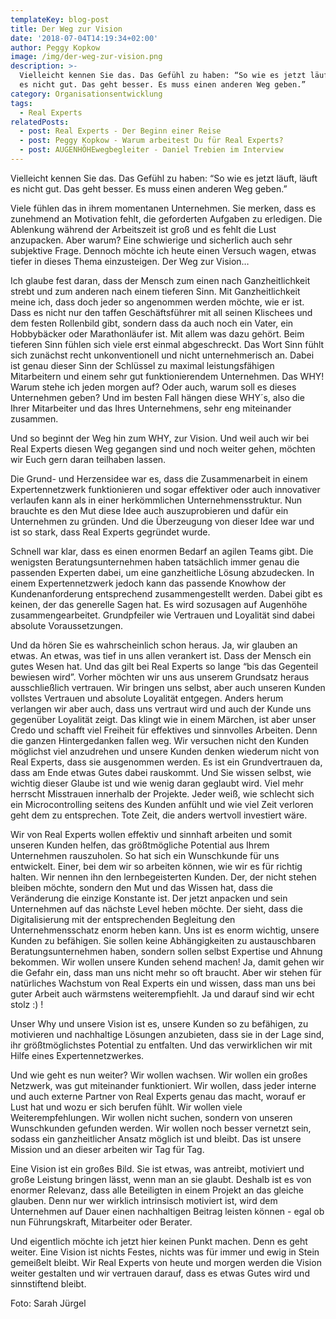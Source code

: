 ```yaml
---
templateKey: blog-post
title: Der Weg zur Vision
date: '2018-07-04T14:19:34+02:00'
author: Peggy Kopkow
image: /img/der-weg-zur-vision.png
description: >-
  Vielleicht kennen Sie das. Das Gefühl zu haben: “So wie es jetzt läuft, läuft
  es nicht gut. Das geht besser. Es muss einen anderen Weg geben.”
category: Organisationsentwicklung
tags:
  - Real Experts
relatedPosts:
  - post: Real Experts - Der Beginn einer Reise
  - post: Peggy Kopkow - Warum arbeitest Du für Real Experts?
  - post: AUGENHÖHEwegbegleiter - Daniel Trebien im Interview
---
```

Vielleicht kennen Sie das. Das Gefühl zu haben: “So wie es jetzt läuft, läuft es nicht gut. Das geht besser. Es muss einen anderen Weg geben.”

Viele fühlen das in ihrem momentanen Unternehmen. Sie merken, dass es zunehmend an Motivation fehlt, die geforderten Aufgaben zu erledigen. Die Ablenkung während der Arbeitszeit ist groß und es fehlt die Lust anzupacken. Aber warum? Eine schwierige und sicherlich auch sehr subjektive Frage. Dennoch möchte ich heute einen Versuch wagen, etwas tiefer in dieses Thema einzusteigen. Der Weg zur Vision…

Ich glaube fest daran, dass der Mensch zum einen nach Ganzheitlichkeit strebt und zum anderen nach einem tieferen Sinn. Mit Ganzheitlichkeit meine ich, dass doch jeder so angenommen werden möchte, wie er ist. Dass es nicht nur den taffen Geschäftsführer mit all seinen Klischees und dem festen Rollenbild gibt, sondern dass da auch noch ein Vater, ein Hobbybäcker oder Marathonläufer ist. Mit allem was dazu gehört. Beim tieferen Sinn fühlen sich viele erst einmal abgeschreckt. Das Wort Sinn fühlt sich zunächst recht unkonventionell und nicht unternehmerisch an. Dabei ist genau dieser Sinn der Schlüssel zu maximal leistungsfähigen Mitarbeitern und einem sehr gut funktionierendem Unternehmen. Das WHY! Warum stehe ich jeden morgen auf? Oder auch, warum soll es dieses Unternehmen geben? Und im besten Fall hängen diese WHY´s, also die Ihrer Mitarbeiter und das Ihres Unternehmens, sehr eng miteinander zusammen. 

Und so beginnt der Weg hin zum WHY, zur Vision. Und weil auch wir bei Real Experts diesen Weg gegangen sind und noch weiter gehen, möchten wir Euch gern daran teilhaben lassen.

Die Grund- und Herzensidee war es, dass die Zusammenarbeit in einem Expertennetzwerk funktionieren und sogar effektiver oder auch innovativer verlaufen kann als in einer herkömmlichen Unternehmensstruktur. Nun brauchte es den Mut diese Idee auch auszuprobieren und dafür ein Unternehmen zu gründen. Und die Überzeugung von dieser Idee war und ist so stark, dass Real Experts gegründet wurde. 

Schnell war klar, dass es einen enormen Bedarf an agilen Teams gibt. Die wenigsten Beratungsunternehmen haben tatsächlich immer genau die passenden Experten dabei, um eine ganzheitliche Lösung abzudecken. In einem Expertennetzwerk jedoch kann das passende Knowhow der Kundenanforderung entsprechend zusammengestellt werden. Dabei gibt es keinen, der das generelle Sagen hat. Es wird sozusagen auf Augenhöhe zusammengearbeitet. Grundpfeiler wie Vertrauen und Loyalität sind dabei absolute Voraussetzungen. 

Und da hören Sie es wahrscheinlich schon heraus. Ja, wir glauben an etwas. An etwas, was tief in uns allen verankert ist. Dass der Mensch ein gutes Wesen hat. Und das gilt bei Real Experts so lange “bis das Gegenteil bewiesen wird”. Vorher möchten wir uns aus unserem Grundsatz heraus ausschließlich vertrauen. Wir bringen uns selbst, aber auch unseren Kunden vollstes Vertrauen und absolute Loyalität entgegen. Anders herum verlangen wir aber auch, dass uns vertraut wird und auch der Kunde uns gegenüber Loyalität zeigt. Das klingt wie in einem Märchen, ist aber unser Credo und schafft viel Freiheit für effektives und sinnvolles Arbeiten. Denn die ganzen Hintergedanken fallen weg. Wir versuchen nicht den Kunden möglichst viel anzudrehen und unsere Kunden denken wiederum nicht von Real Experts, dass sie ausgenommen werden. Es ist ein Grundvertrauen da, dass am Ende etwas Gutes dabei rauskommt. Und Sie wissen selbst, wie wichtig dieser Glaube ist und wie wenig daran geglaubt wird. Viel mehr herrscht Misstrauen innerhalb der Projekte. Jeder weiß, wie schlecht sich ein Microcontrolling seitens des Kunden anfühlt und wie viel Zeit verloren geht dem zu entsprechen. Tote Zeit, die anders wertvoll investiert wäre.

Wir von Real Experts wollen effektiv und sinnhaft arbeiten und somit unseren Kunden helfen, das größtmögliche Potential aus Ihrem Unternehmen rauszuholen. So hat sich ein Wunschkunde für uns entwickelt. Einer, bei dem wir so arbeiten können, wie wir es für richtig halten. Wir nennen ihn den lernbegeisterten Kunden. Der, der nicht stehen bleiben möchte, sondern den Mut und das Wissen hat, dass die Veränderung die einzige Konstante ist. Der jetzt anpacken und sein Unternehmen auf das nächste Level heben möchte. Der sieht, dass die Digitalisierung mit der entsprechenden Begleitung den Unternehmensschatz enorm heben kann. Uns ist es enorm wichtig, unsere Kunden zu befähigen. Sie sollen keine Abhängigkeiten zu austauschbaren Beratungsunternehmen haben, sondern sollen selbst Expertise und Ahnung bekommen. Wir wollen unsere Kunden sehend machen! Ja, damit gehen wir die Gefahr ein, dass man uns nicht mehr so oft braucht. Aber wir stehen für natürliches Wachstum von Real Experts ein und wissen, dass man uns bei guter Arbeit auch wärmstens weiterempfiehlt. Ja und darauf sind wir echt stolz :) !

Unser Why und unsere Vision ist es, unsere Kunden so zu befähigen, zu motivieren und nachhaltige Lösungen anzubieten, dass sie in der Lage sind, ihr größtmöglichstes Potential zu entfalten. Und das verwirklichen wir mit Hilfe eines Expertennetzwerkes.

Und wie geht es nun weiter? Wir wollen wachsen. Wir wollen ein großes Netzwerk, was gut miteinander funktioniert. Wir wollen, dass jeder interne und auch externe Partner von Real Experts genau das macht, worauf er Lust hat und wozu er sich berufen fühlt. Wir wollen viele Weiterempfehlungen. Wir wollen nicht suchen, sondern von unseren Wunschkunden gefunden werden. Wir wollen noch besser vernetzt sein, sodass ein ganzheitlicher Ansatz möglich ist und bleibt. Das ist unsere Mission und an dieser arbeiten wir Tag für Tag.

Eine Vision ist ein großes Bild. Sie ist etwas, was antreibt, motiviert und große Leistung bringen lässt, wenn man an sie glaubt. Deshalb ist es von enormer Relevanz, dass alle Beteiligten in einem Projekt an das gleiche glauben. Denn nur wer wirklich intrinsisch motiviert ist, wird dem Unternehmen auf Dauer einen nachhaltigen Beitrag leisten können - egal ob nun Führungskraft, Mitarbeiter oder Berater.

Und eigentlich möchte ich jetzt hier keinen Punkt machen. Denn es geht weiter. Eine Vision ist nichts Festes, nichts was für immer und ewig in Stein gemeißelt bleibt. Wir Real Experts von heute und morgen werden die Vision weiter gestalten und wir vertrauen darauf, dass es etwas Gutes wird und sinnstiftend bleibt.

Foto: Sarah Jürgel
